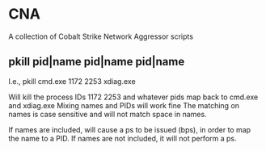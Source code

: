 # CNA
A collection of Cobalt Strike Network Aggressor scripts

## pkill pid|name pid|name pid|name
I.e., pkill cmd.exe 1172 2253 xdiag.exe

Will kill the process IDs 1172 2253 and whatever pids map back to cmd.exe and xdiag.exe
Mixing names and PIDs will work fine
The matching on names is case sensitive and will not match space in names.

If names are included, will cause a ps to be issued (bps), in order to map the name to a PID.
If names are not included, it will not perform a ps.
